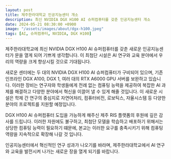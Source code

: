```yaml
---
layout: post
title: 제주한라대학교 인공지능센터 개소
description: 최신 NVIDIA DGX H100 AI 슈퍼컴퓨터를 갖춘 인공지능센터 개소
date: 2024-05-21 08:30:00 +0900
image: "/assets/images/about/dgx-h100.jpeg"
tags: [AI, 슈퍼컴퓨터, NVIDIA, DGX H100]
---
```


제주한라대학교에 최신 NVIDIA DGX H100 AI 슈퍼컴퓨터를 갖춘 새로운 인공지능센터가 문을 열게 되어 기쁘게 생각합니다. 이 최첨단 시설은 AI 연구와 교육 분야에서 우리의 역량을 크게 향상시킬 것으로 기대됩니다.

새로운 센터에는 두 대의 NVIDIA DGX H100 AI 슈퍼컴퓨터가 구비되어 있으며, 기존 인프라인 DGX A100, DGX 1, 여러 대의 RTX A6000 GPU 서버를 보완하고 있습니다. 이러한 장비는 연구자와 학생들에게 전례 없는 컴퓨팅 능력을 제공하여 복잡한 AI 과제를 해결하고 다양한 분야에서 혁신을 이끌어 낼 수 있게 해줄 것입니다. 이 새로운 시설은 학제 간 연구의 중심지로 자연어처리, 컴퓨터비전, 로보틱스, 자율시스템 등 다양한 분야의 프로젝트를 지원할 예정입니다.

DGX H100 AI 슈퍼컴퓨터 도입을 가능하게 해주신 제주 RIS 플랫폼의 후원에 깊은 감사를 드립니다. 이러한 자원에도 불구하고, 최첨단 모델을 학습하고 배포하기 위해서는 상당한 컴퓨팅 능력이 필요하기 떄문에, 본교는 이러한 요구를 충족시키기 위해 컴퓨팅 역량을 지속적으로 확장해 나갈 것 입니다.

인공지능센터에서 혁신적인 연구 성과가 나오기를 바라며, 제주한라대학교에서 AI 연구와 교육을 발전시켜 나가는 새로운 장을 열게 되기를 바랍니다.
